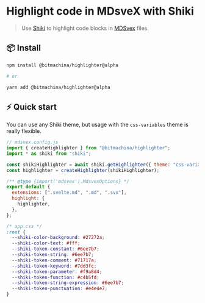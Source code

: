 # Highlight code in MDsveX with Shiki

> Use [Shiki](https://shiki.matsu.io/) to highlight code blocks in [MDSvex](https://mdsvex.com/) files.

## 📦 Install

```sh
npm install @bitmachina/highlighter@alpha

# or

yarn add @bitmachina/highlighter@alpha
```

## ⚡️ Quick start

You can use any Shiki theme, but usage with the `css-variables` theme is really flexible.

```js
// mdsvex.config.js
import { createHighlighter } from "@bitmachina/highlighter";
import * as shiki from "shiki";

const shikiHighlighter = await shiki.getHighlighter({ theme: "css-variables" });
const highlighter = createHighlighter(shikiHighlighter);

/** @type {import('mdsvex').MdsvexOptions} */
export default {
  extensions: [".svelte.md", ".md", ".svx"],
  highlight: {
    highlighter,
  },
};
```

```css
/* app.css */
:root {
  --shiki-color-background: #27272a;
  --shiki-color-text: #fff;
  --shiki-token-constant: #6ee7b7;
  --shiki-token-string: #6ee7b7;
  --shiki-token-comment: #71717a;
  --shiki-token-keyword: #7dd3fc;
  --shiki-token-parameter: #f9a8d4;
  --shiki-token-function: #c4b5fd;
  --shiki-token-string-expression: #6ee7b7;
  --shiki-token-punctuation: #e4e4e7;
}
```
